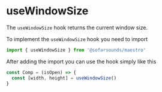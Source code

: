 # useWindowSize

The `useWindowSize` hook returns the current window size.

To implement the `useWindowSize` hook you need to import
```js
import { useWindowSize } from '@sofarsounds/maestro'
```

After adding the import you can use the hook simply like this
```js
const Comp = (isOpen) => {
  const [width, height] = useWindowSize()
}
```
